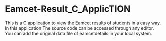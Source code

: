 # Eamcet-Result_C_ApplicTION
This is a C application to view the Eamcet results of students in a easy way.
In this application The source code can be accessed through any editor.
You can add the original data file of eamcetdetails in your local system.
